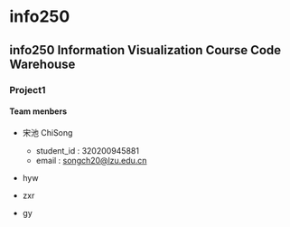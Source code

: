 # info250
## info250 Information Visualization Course Code Warehouse
### Project1
#### Team menbers
- 宋池 ChiSong 
  - student_id : 320200945881
  - email : songch20@lzu.edu.cn
  
 - hyw
 
 - zxr
 
 - gy
